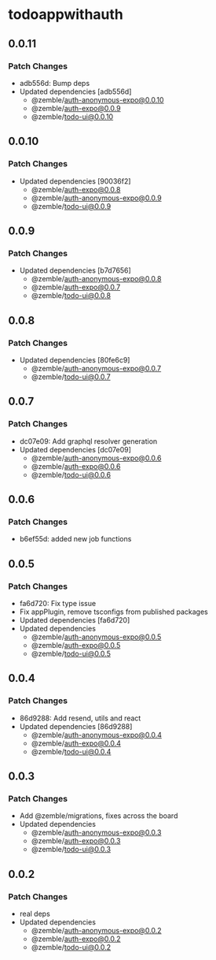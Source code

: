 # todoappwithauth

## 0.0.11

### Patch Changes

- adb556d: Bump deps
- Updated dependencies [adb556d]
  - @zemble/auth-anonymous-expo@0.0.10
  - @zemble/auth-expo@0.0.9
  - @zemble/todo-ui@0.0.10

## 0.0.10

### Patch Changes

- Updated dependencies [90036f2]
  - @zemble/auth-expo@0.0.8
  - @zemble/auth-anonymous-expo@0.0.9
  - @zemble/todo-ui@0.0.9

## 0.0.9

### Patch Changes

- Updated dependencies [b7d7656]
  - @zemble/auth-anonymous-expo@0.0.8
  - @zemble/auth-expo@0.0.7
  - @zemble/todo-ui@0.0.8

## 0.0.8

### Patch Changes

- Updated dependencies [80fe6c9]
  - @zemble/auth-anonymous-expo@0.0.7
  - @zemble/todo-ui@0.0.7

## 0.0.7

### Patch Changes

- dc07e09: Add graphql resolver generation
- Updated dependencies [dc07e09]
  - @zemble/auth-anonymous-expo@0.0.6
  - @zemble/auth-expo@0.0.6
  - @zemble/todo-ui@0.0.6

## 0.0.6

### Patch Changes

- b6ef55d: added new job functions

## 0.0.5

### Patch Changes

- fa6d720: Fix type issue
- Fix appPlugin, remove tsconfigs from published packages
- Updated dependencies [fa6d720]
- Updated dependencies
  - @zemble/auth-anonymous-expo@0.0.5
  - @zemble/auth-expo@0.0.5
  - @zemble/todo-ui@0.0.5

## 0.0.4

### Patch Changes

- 86d9288: Add resend, utils and react
- Updated dependencies [86d9288]
  - @zemble/auth-anonymous-expo@0.0.4
  - @zemble/auth-expo@0.0.4
  - @zemble/todo-ui@0.0.4

## 0.0.3

### Patch Changes

- Add @zemble/migrations, fixes across the board
- Updated dependencies
  - @zemble/auth-anonymous-expo@0.0.3
  - @zemble/auth-expo@0.0.3
  - @zemble/todo-ui@0.0.3

## 0.0.2

### Patch Changes

- real deps
- Updated dependencies
  - @zemble/auth-anonymous-expo@0.0.2
  - @zemble/auth-expo@0.0.2
  - @zemble/todo-ui@0.0.2
